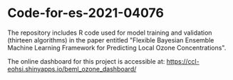 # Code-for-es-2021-04076
The repository includes R code used for model training and validation (thirteen algorithms) in the paper entitled "Flexible Bayesian Ensemble Machine Learning Framework for Predicting Local Ozone Concentrations".

The online dashboard for this project is accessible at: https://ccl-eohsi.shinyapps.io/beml_ozone_dashboard/
